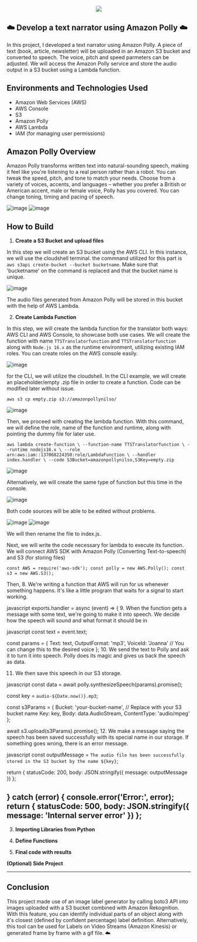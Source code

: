 <p align="center">
  <img src="https://i.imgur.com/E9GgcaS.png" 
</p>
  
## ☁️  Develop a text narrator using Amazon Polly ☁️

In this project, I  developed a text narrator using Amazon Polly. A piece of text (book, article, newsletter) will be uploaded in an Amazon S3 bucket and converted to speech. The voice, pitch and speed parmeters can be adjusted. We will access the Amazon Polly service and store the audio output in a S3 bucket using a Lambda function.


<h2>Environments and Technologies Used</h2>

  - Amazon Web Services (AWS)
  - AWS Console 
  - S3
  - Amazon Polly
  - AWS Lambda
  - IAM (for managing user permissions)

  
<h2>Amazon Polly Overview</h2>  
Amazon Polly transforms written text into natural-sounding speech, making it feel like you're listening to a real person rather than a robot. You can tweak the speed, pitch, and tone to match your needs. Choose from a variety of voices, accents, and languages – whether you prefer a British or American accent, male or female voice, Polly has you covered. You can change toning, timing and pacing of speech.

![image](/assets/image1.png)
![image](/assets/image2.png)

<h2>How to Build</h2>

1. **Create a S3 Bucket and upload files**  

In this step we will create an S3 bucket using the AWS CLI. In this instance, we will use the cloudshell terminal. the commnand utilized for this part is `aws s3api create-bucket --bucket bucketname`. Make sure that 'bucketname' on the command is replaced and that the bucket name is unique. 

![image](/assets/image3.png)

The audio files generated from Amazon Polly will be stored in this bucket with the help of AWS Lambda.

2. **Create Lambda Function**  

In this step, we will create the lambda function for the translator both ways: AWS CLI and AWS Console, to showcase both use cases. We will create the function with name `TTSTranslatorfunction` and `TTSTranslatorfunction` along with `Node.js 16.x` as the runtime environment, utilizing existing IAM roles. You can create roles on the AWS console easily.

![image](/assets/image4.png)

for the CLI, we will utilize the cloudshell. In the CLI example, we will create an placeholder/empty .zip file in order to create a function. Code can be modified later without issue. 

`aws s3 cp empty.zip s3://amazonpollynilso/` 

![image](/assets/image5.png)

Then, we proceed with creating the lambda function. With this command, we will define the role, name of the function and runtime, along with pointing the dummy file for later use.

`aws lambda create-function \
    --function-name TTSTranslatorfunction \
    --runtime nodejs16.x \
    --role arn:aws:iam::137068224350:role/LambdaFunction \
    --handler index.handler \
    --code S3Bucket=amazonpollynilso,S3Key=empty.zip`

![image](/assets/image6.png)

Alternatively, we will create the same type of function but this time in the console.

![image](/assets/image7.png)

Both code sources will be able to be edited without problems.

![image](/assets/image8.png)
![image](/assets/image9.png)

We will then rename the file to index.js.

Next, we will write the code necessary for lambda to execute its function. We will connect AWS SDK with Amazon Polly (Converting Text-to-speech) and S3 (for storing files)

`const AWS = require('aws-sdk');
const polly = new AWS.Polly();
const s3 = new AWS.S3();`

Then, 8. We're writing a function that AWS will run for us whenever something happens. It's like a little program that waits for a signal to start working.

javascript
exports.handler = async (event) => {
9. When the function gets a message with some text, we're going to make it into speech. We decide how the speech will sound and what format it should be in 

javascript
const text = event.text;

const params = {
    Text: text,
    OutputFormat: 'mp3',
    VoiceId: 'Joanna' // You can change this to the desired voice
};
10. We send the text to Polly and ask it to turn it into speech. Polly does its magic and gives us back the speech as data.

11. We then save this speech in our S3 storage.

javascript
const data = await polly.synthesizeSpeech(params).promise();

const key = `audio-${Date.now()}.mp3`;

const s3Params = {
    Bucket: 'your-bucket-name', // Replace with your S3 bucket name
    Key: key,
    Body: data.AudioStream,
    ContentType: 'audio/mpeg'
};

await s3.upload(s3Params).promise();
12. We make a message saying the speech has been saved successfully with its special name in our storage. If something goes wrong, there is an error message.

javascript
const outputMessage = `The audio file has been successfully stored in the S3 bucket by the name ${key}`;

return {
    statusCode: 200,
    body: JSON.stringify({ message: outputMessage })
};

} catch (error) {
    console.error('Error:', error);
    return {
        statusCode: 500,
        body: JSON.stringify({ message: 'Internal server error' })
    };
---

3. **Importing Libraries from Python**
 


5. **Define Functions**



6. **Final code with results**


**(Optional) Side Project**


    
 ---

<h2>Conclusion</h2>
This project made use of an image label generator by calling boto3 API into images uploaded with a S3 bucket combined with Amazon Rekognition. With this feature, you can identify individual parts of an object along with it's closest (defined by confident percentage) label definition. Alternatively, this tool can be used for Labels on Video Streams (Amazon Kinesis) or generated frame by frame with a gif file. 
☁️
